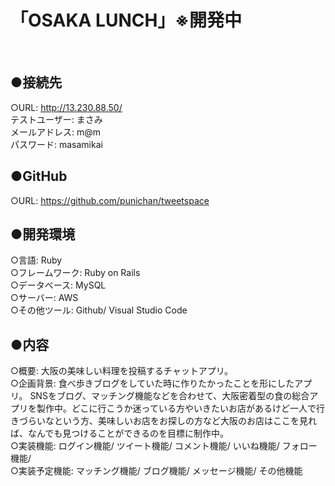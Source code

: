 # 「OSAKA LUNCH」※開発中
</br>

## ●接続先
○URL: http://13.230.88.50/
</br>
テストユーザー: まさみ
</br>
メールアドレス: m@m
</br>
パスワード: masamikai

## ●GitHub
○URL: https://github.com/punichan/tweetspace

## ●開発環境	
○言語: Ruby
</br>
○フレームワーク: Ruby on Rails
</br>
○データベース: MySQL
</br>
○サーバー: AWS
</br>
○その他ツール: Github/ Visual Studio Code

## ●内容
○概要: 大阪の美味しい料理を投稿するチャットアプリ。	
</br>
○企画背景:
 食べ歩きブログをしていた時に作りたかったことを形にしたアプリ。
 SNSをブログ、マッチング機能などを合わせて、大阪密着型の食の総合アプリを製作中。どこに行こうか迷っている方やいきたいお店があるけど一人で行きづらいなという方、美味しいお店をお探しの方など大阪のお店はここを見れば、なんでも見つけることができるのを目標に制作中。
 </br>
○実装機能: ログイン機能/ ツイート機能/ コメント機能/ いいね機能/ フォロー機能/ 
</br>
○実装予定機能: マッチング機能/ ブログ機能/ メッセージ機能/ その他機能
